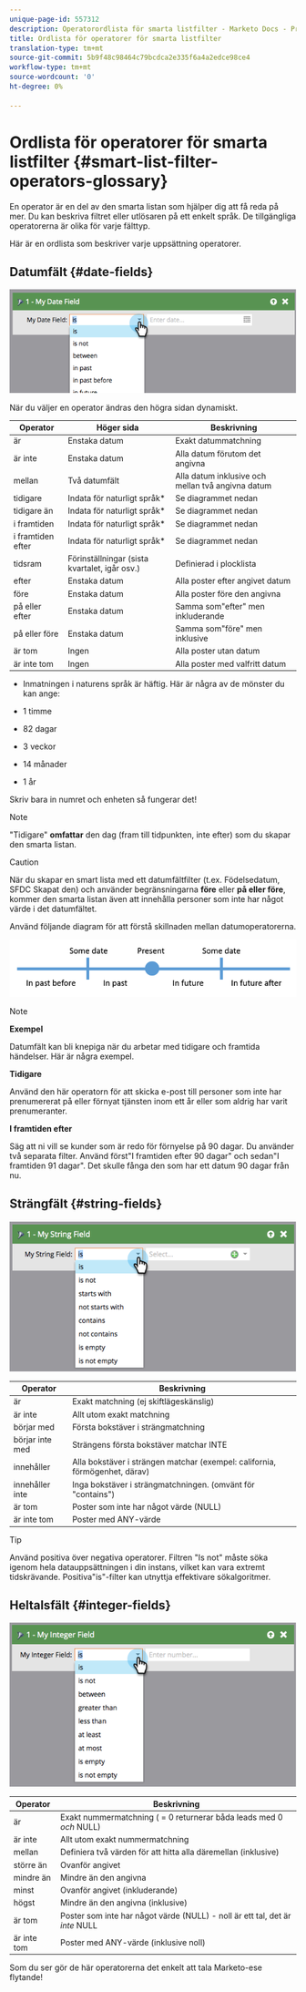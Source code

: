 ```yaml
---
unique-page-id: 557312
description: Operatorordlista för smarta listfilter - Marketo Docs - Produktdokumentation
title: Ordlista för operatorer för smarta listfilter
translation-type: tm+mt
source-git-commit: 5b9f48c98464c79bcdca2e335f6a4a2edce98ce4
workflow-type: tm+mt
source-wordcount: '0'
ht-degree: 0%

---
```



# Ordlista för operatorer för smarta listfilter {#smart-list-filter-operators-glossary}

En operator är en del av den smarta listan som hjälper dig att få reda på mer. Du kan beskriva filtret eller utlösaren på ett enkelt språk. De tillgängliga operatorerna är olika för varje fälttyp.

Här är en ordlista som beskriver varje uppsättning operatorer.

## Datumfält {#date-fields}

![](assets/image2014-9-10-17-3a15-3a47.png)

När du väljer en operator ändras den högra sidan dynamiskt.

| Operator | Höger sida | Beskrivning |
|---|---|---|
| är | Enstaka datum | Exakt datummatchning |
| är inte | Enstaka datum | Alla datum förutom det angivna |
| mellan | Två datumfält | Alla datum inklusive och mellan två angivna datum |
| tidigare | Indata för naturligt språk* | Se diagrammet nedan |
| tidigare än | Indata för naturligt språk* | Se diagrammet nedan |
| i framtiden | Indata för naturligt språk* | Se diagrammet nedan |
| i framtiden efter | Indata för naturligt språk* | Se diagrammet nedan |
| tidsram | Förinställningar (sista kvartalet, igår osv.) | Definierad i plocklista |
| efter | Enstaka datum | Alla poster efter angivet datum |
| före | Enstaka datum | Alla poster före den angivna |
| på eller efter | Enstaka datum | Samma som&quot;efter&quot; men inkluderande |
| på eller före | Enstaka datum | Samma som&quot;före&quot; men inklusive |
| är tom | Ingen | Alla poster utan datum |
| är inte tom | Ingen | Alla poster med valfritt datum |

* Inmatningen i naturens språk är häftig. Här är några av de mönster du kan ange:

* 1 timme
* 82 dagar
* 3 veckor
* 14 månader
* 1 år

Skriv bara in numret och enheten så fungerar det!

>[!NOTE]
>
>&quot;Tidigare&quot; **omfattar** den dag (fram till tidpunkten, inte efter) som du skapar den smarta listan.

>[!CAUTION]
>
>När du skapar en smart lista med ett datumfältfilter (t.ex. Födelsedatum, SFDC Skapat den) och använder begränsningarna **före** eller **på eller före**, kommer den smarta listan även att innehålla personer som inte har något värde i det datumfältet.

Använd följande diagram för att förstå skillnaden mellan datumoperatorerna.

![](assets/image2014-9-10-17-3a15-3a58.png)

>[!NOTE]
>
>**Exempel**
>
>Datumfält kan bli knepiga när du arbetar med tidigare och framtida händelser. Här är några exempel.
>
>**Tidigare**
>
>Använd den här operatorn för att skicka e-post till personer som inte har prenumererat på eller förnyat tjänsten inom ett år eller som aldrig har varit prenumeranter.
>
>**I framtiden efter**
>
>Säg att ni vill se kunder som är redo för förnyelse på 90 dagar. Du använder två separata filter. Använd först&quot;I framtiden efter 90 dagar&quot; och sedan&quot;I framtiden 91 dagar&quot;. Det skulle fånga den som har ett datum 90 dagar från nu.

## Strängfält {#string-fields}

![](assets/image2014-9-10-17-3a16-3a6.png)

| Operator | Beskrivning |
|---|---|
| är | Exakt matchning (ej skiftlägeskänslig) |
| är inte | Allt utom exakt matchning |
| börjar med | Första bokstäver i strängmatchning |
| börjar inte med | Strängens första bokstäver matchar INTE |
| innehåller | Alla bokstäver i strängen matchar (exempel: california, förmögenhet, därav) |
| innehåller inte | Inga bokstäver i strängmatchningen. (omvänt för &quot;contains&quot;) |
| är tom | Poster som inte har något värde (NULL) |
| är inte tom | Poster med ANY-värde |

>[!TIP]
>
>Använd positiva över negativa operatorer. Filtren &quot;Is not&quot; måste söka igenom hela datauppsättningen i din instans, vilket kan vara extremt tidskrävande. Positiva&quot;is&quot;-filter kan utnyttja effektivare sökalgoritmer.

## Heltalsfält {#integer-fields}

![](assets/image2014-9-10-17-3a16-3a14.png)

<table> 
 <thead> 
  <tr> 
   <th colspan="1" rowspan="1">Operator</th> 
   <th colspan="1" rowspan="1">Beskrivning</th> 
  </tr> 
 </thead> 
 <tbody> 
  <tr> 
   <td colspan="1" rowspan="1">är</td> 
   <td colspan="1" rowspan="1">Exakt nummermatchning ( = 0 returnerar båda leads med 0 <em>och</em> NULL)</td> 
  </tr> 
  <tr> 
   <td colspan="1" rowspan="1">är inte</td> 
   <td colspan="1" rowspan="1">Allt utom exakt nummermatchning</td> 
  </tr> 
  <tr> 
   <td colspan="1" rowspan="1">mellan</td> 
   <td colspan="1" rowspan="1">Definiera två värden för att hitta alla däremellan (inklusive)</td> 
  </tr> 
  <tr> 
   <td colspan="1" rowspan="1">större än</td> 
   <td colspan="1" rowspan="1">Ovanför angivet</td> 
  </tr> 
  <tr> 
   <td colspan="1" rowspan="1">mindre än</td> 
   <td colspan="1" rowspan="1">Mindre än den angivna</td> 
  </tr> 
  <tr> 
   <td colspan="1" rowspan="1">minst</td> 
   <td colspan="1" rowspan="1">Ovanför angivet (inkluderande)</td> 
  </tr> 
  <tr> 
   <td colspan="1" rowspan="1">högst</td> 
   <td colspan="1" rowspan="1">Mindre än den angivna (inklusive)</td> 
  </tr> 
  <tr> 
   <td colspan="1" rowspan="1">är tom</td> 
   <td colspan="1" rowspan="1">Poster som inte har något värde (NULL) - noll är ett tal, det är <em>inte</em> NULL</td> 
  </tr> 
  <tr> 
   <td colspan="1" rowspan="1">är inte tom</td> 
   <td colspan="1" rowspan="1">Poster med ANY-värde (inklusive noll)</td> 
  </tr> 
 </tbody> 
</table>

Som du ser gör de här operatorerna det enkelt att tala Marketo-ese flytande!
